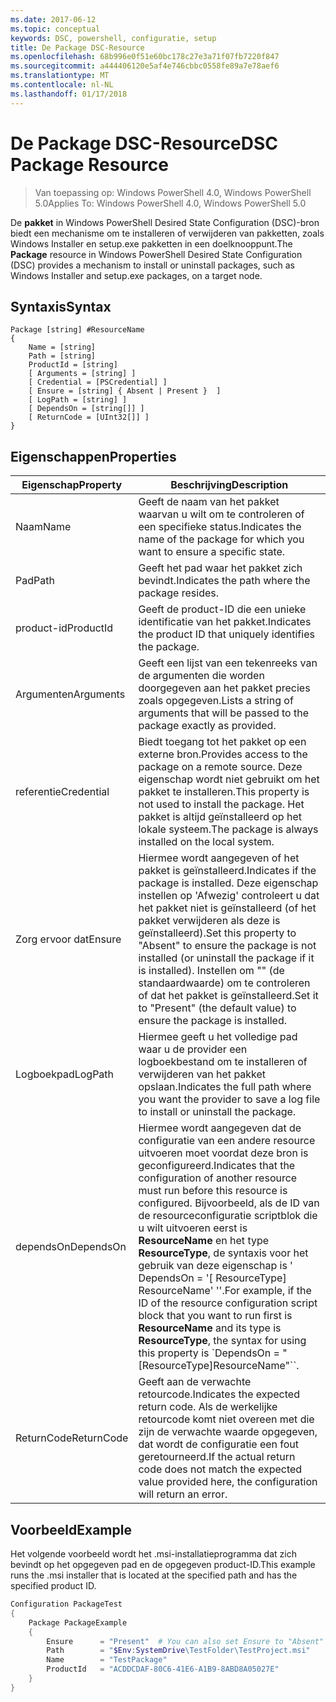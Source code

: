 ```yaml
---
ms.date: 2017-06-12
ms.topic: conceptual
keywords: DSC, powershell, configuratie, setup
title: De Package DSC-Resource
ms.openlocfilehash: 68b996e0f51e60bc178c27e3a71f07fb7220f847
ms.sourcegitcommit: a444406120e5af4e746cbbc0558fe89a7e78aef6
ms.translationtype: MT
ms.contentlocale: nl-NL
ms.lasthandoff: 01/17/2018
---
```

# <a name="dsc-package-resource"></a><span data-ttu-id="39d9c-103">De Package DSC-Resource</span><span class="sxs-lookup"><span data-stu-id="39d9c-103">DSC Package Resource</span></span>

> <span data-ttu-id="39d9c-104">Van toepassing op: Windows PowerShell 4.0, Windows PowerShell 5.0</span><span class="sxs-lookup"><span data-stu-id="39d9c-104">Applies To: Windows PowerShell 4.0, Windows PowerShell 5.0</span></span>

<span data-ttu-id="39d9c-105">De **pakket** in Windows PowerShell Desired State Configuration (DSC)-bron biedt een mechanisme om te installeren of verwijderen van pakketten, zoals Windows Installer en setup.exe pakketten in een doelknooppunt.</span><span class="sxs-lookup"><span data-stu-id="39d9c-105">The **Package** resource in Windows PowerShell Desired State Configuration (DSC) provides a mechanism to install or uninstall packages, such as Windows Installer and setup.exe packages, on a target node.</span></span>

## <a name="syntax"></a><span data-ttu-id="39d9c-106">Syntaxis</span><span class="sxs-lookup"><span data-stu-id="39d9c-106">Syntax</span></span>

```
Package [string] #ResourceName
{
    Name = [string]
    Path = [string]
    ProductId = [string]
    [ Arguments = [string] ]
    [ Credential = [PSCredential] ]
    [ Ensure = [string] { Absent | Present }  ]
    [ LogPath = [string] ]
    [ DependsOn = [string[]] ]
    [ ReturnCode = [UInt32[]] ]
}
```

## <a name="properties"></a><span data-ttu-id="39d9c-107">Eigenschappen</span><span class="sxs-lookup"><span data-stu-id="39d9c-107">Properties</span></span>
|  <span data-ttu-id="39d9c-108">Eigenschap</span><span class="sxs-lookup"><span data-stu-id="39d9c-108">Property</span></span>  |  <span data-ttu-id="39d9c-109">Beschrijving</span><span class="sxs-lookup"><span data-stu-id="39d9c-109">Description</span></span>   | 
|---|---| 
| <span data-ttu-id="39d9c-110">Naam</span><span class="sxs-lookup"><span data-stu-id="39d9c-110">Name</span></span>| <span data-ttu-id="39d9c-111">Geeft de naam van het pakket waarvan u wilt om te controleren of een specifieke status.</span><span class="sxs-lookup"><span data-stu-id="39d9c-111">Indicates the name of the package for which you want to ensure a specific state.</span></span>| 
| <span data-ttu-id="39d9c-112">Pad</span><span class="sxs-lookup"><span data-stu-id="39d9c-112">Path</span></span>| <span data-ttu-id="39d9c-113">Geeft het pad waar het pakket zich bevindt.</span><span class="sxs-lookup"><span data-stu-id="39d9c-113">Indicates the path where the package resides.</span></span>| 
| <span data-ttu-id="39d9c-114">product-id</span><span class="sxs-lookup"><span data-stu-id="39d9c-114">ProductId</span></span>| <span data-ttu-id="39d9c-115">Geeft de product-ID die een unieke identificatie van het pakket.</span><span class="sxs-lookup"><span data-stu-id="39d9c-115">Indicates the product ID that uniquely identifies the package.</span></span>| 
| <span data-ttu-id="39d9c-116">Argumenten</span><span class="sxs-lookup"><span data-stu-id="39d9c-116">Arguments</span></span>| <span data-ttu-id="39d9c-117">Geeft een lijst van een tekenreeks van de argumenten die worden doorgegeven aan het pakket precies zoals opgegeven.</span><span class="sxs-lookup"><span data-stu-id="39d9c-117">Lists a string of arguments that will be passed to the package exactly as provided.</span></span>| 
| <span data-ttu-id="39d9c-118">referentie</span><span class="sxs-lookup"><span data-stu-id="39d9c-118">Credential</span></span>| <span data-ttu-id="39d9c-119">Biedt toegang tot het pakket op een externe bron.</span><span class="sxs-lookup"><span data-stu-id="39d9c-119">Provides access to the package on a remote source.</span></span> <span data-ttu-id="39d9c-120">Deze eigenschap wordt niet gebruikt om het pakket te installeren.</span><span class="sxs-lookup"><span data-stu-id="39d9c-120">This property is not used to install the package.</span></span> <span data-ttu-id="39d9c-121">Het pakket is altijd geïnstalleerd op het lokale systeem.</span><span class="sxs-lookup"><span data-stu-id="39d9c-121">The package is always installed on the local system.</span></span>| 
| <span data-ttu-id="39d9c-122">Zorg ervoor dat</span><span class="sxs-lookup"><span data-stu-id="39d9c-122">Ensure</span></span>| <span data-ttu-id="39d9c-123">Hiermee wordt aangegeven of het pakket is geïnstalleerd.</span><span class="sxs-lookup"><span data-stu-id="39d9c-123">Indicates if the package is installed.</span></span> <span data-ttu-id="39d9c-124">Deze eigenschap instellen op 'Afwezig' controleert u dat het pakket niet is geïnstalleerd (of het pakket verwijderen als deze is geïnstalleerd).</span><span class="sxs-lookup"><span data-stu-id="39d9c-124">Set this property to "Absent" to ensure the package is not installed (or uninstall the package if it is installed).</span></span> <span data-ttu-id="39d9c-125">Instellen om "" (de standaardwaarde) om te controleren of dat het pakket is geïnstalleerd.</span><span class="sxs-lookup"><span data-stu-id="39d9c-125">Set it to "Present" (the default value) to ensure the package is installed.</span></span>| 
| <span data-ttu-id="39d9c-126">Logboekpad</span><span class="sxs-lookup"><span data-stu-id="39d9c-126">LogPath</span></span>| <span data-ttu-id="39d9c-127">Hiermee geeft u het volledige pad waar u de provider een logboekbestand om te installeren of verwijderen van het pakket opslaan.</span><span class="sxs-lookup"><span data-stu-id="39d9c-127">Indicates the full path where you want the provider to save a log file to install or uninstall the package.</span></span>| 
| <span data-ttu-id="39d9c-128">dependsOn</span><span class="sxs-lookup"><span data-stu-id="39d9c-128">DependsOn</span></span> | <span data-ttu-id="39d9c-129">Hiermee wordt aangegeven dat de configuratie van een andere resource uitvoeren moet voordat deze bron is geconfigureerd.</span><span class="sxs-lookup"><span data-stu-id="39d9c-129">Indicates that the configuration of another resource must run before this resource is configured.</span></span> <span data-ttu-id="39d9c-130">Bijvoorbeeld, als de ID van de resourceconfiguratie scriptblok die u wilt uitvoeren eerst is **ResourceName** en het type **ResourceType**, de syntaxis voor het gebruik van deze eigenschap is ' DependsOn = '[ ResourceType] ResourceName' ''.</span><span class="sxs-lookup"><span data-stu-id="39d9c-130">For example, if the ID of the resource configuration script block that you want to run first is **ResourceName** and its type is **ResourceType**, the syntax for using this property is \`DependsOn = "[ResourceType]ResourceName"\`\`.</span></span>| 
| <span data-ttu-id="39d9c-131">ReturnCode</span><span class="sxs-lookup"><span data-stu-id="39d9c-131">ReturnCode</span></span>| <span data-ttu-id="39d9c-132">Geeft aan de verwachte retourcode.</span><span class="sxs-lookup"><span data-stu-id="39d9c-132">Indicates the expected return code.</span></span> <span data-ttu-id="39d9c-133">Als de werkelijke retourcode komt niet overeen met die zijn de verwachte waarde opgegeven, dat wordt de configuratie een fout geretourneerd.</span><span class="sxs-lookup"><span data-stu-id="39d9c-133">If the actual return code does not match the expected value provided here, the configuration will return an error.</span></span>| 

## <a name="example"></a><span data-ttu-id="39d9c-134">Voorbeeld</span><span class="sxs-lookup"><span data-stu-id="39d9c-134">Example</span></span>

<span data-ttu-id="39d9c-135">Het volgende voorbeeld wordt het .msi-installatieprogramma dat zich bevindt op het opgegeven pad en de opgegeven product-ID.</span><span class="sxs-lookup"><span data-stu-id="39d9c-135">This example runs the .msi installer that is located at the specified path and has the specified product ID.</span></span>

```powershell
Configuration PackageTest
{
    Package PackageExample
    {
        Ensure      = "Present"  # You can also set Ensure to "Absent"
        Path        = "$Env:SystemDrive\TestFolder\TestProject.msi"
        Name        = "TestPackage"
        ProductId   = "ACDDCDAF-80C6-41E6-A1B9-8ABD8A05027E"
    } 
}
```

